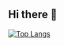 ## Hi there 👋
[![Top Langs](https://github-readme-stats.vercel.app/api/top-langs/?username=seb776&layout=compact&theme=vision-friendly-dark)](https://github.com/anuraghazra/github-readme-stats)
<!--
**seb776/seb776** is a ✨ _special_ ✨ repository because its `README.md` (this file) appears on your GitHub profile.

Here are some ideas to get you started:

- 🔭 I’m currently working on ...
- 🌱 I’m currently learning ...
- 👯 I’m looking to collaborate on ...
- 🤔 I’m looking for help with ...
- 💬 Ask me about ...
- 📫 How to reach me: ...
- 😄 Pronouns: ...
- ⚡ Fun fact: ...
-->
